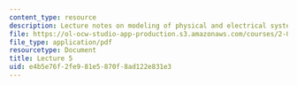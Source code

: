 ```yaml
---
content_type: resource
description: Lecture notes on modeling of physical and electrical systems.
file: https://ol-ocw-studio-app-production.s3.amazonaws.com/courses/2-004-dynamics-and-control-ii-spring-2008/e4b5e76f2fe981e5870f8ad122e831e3_lecture_05.pdf
file_type: application/pdf
resourcetype: Document
title: Lecture 5
uid: e4b5e76f-2fe9-81e5-870f-8ad122e831e3
---
```

